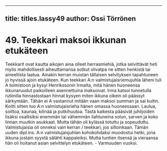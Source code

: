 
---

title: titles.lassy49
author: Ossi Törrönen
---


    
# 49. Teekkari maksoi ikkunan etukäteen

Teekkarit ovat kautta aikojen aina olleet herrasmiehiä, jotka selvittävät heti myös mahdollisesti aiheuttamansa sotkut olivatpa ne 
sitten henkistä tai aineellista laatua. Ainakin kerran muistan tällaisen selvityksen tapahtuneen jo hyvissä ajoin etukäteen. Kun 
teekkari A:n valmistujaisriemujuhla läheni tuli A toimistoon ja kysyi Henrikssonin Irmalta, mitä hänen huoneensa ikkunaruudut 
paikoilleen asennettuina maksoivat. Irma katsoi tunnetulla rutiinilla hinnastostaan hinnat kysyen miten ikkuna oikein oli päässyt 
särkymään. Tähän ei A vastannut mitään vaan maksoi summan ja sai kuitin. Koitti sitten tuo A:n valmistujaisrieha hänen omassa 
huoneessaan. Laulua, soittoa, kaunaa, kilinää ja putkihuutoa. Tästä kaikesta pääsivät juhlijoiden lisäksi osallisiksi enemmän tai 
vähemmän ilahtuneina solun, sarven ja koko linnan muutkin asukkaat. Mutta tähän oli kylässä totuttu ja sopeuduttu. Valmistujaisia 
oli onneksi vain kerran / teekkari, jos silloinkaan. Tämän uuden dipl.ins. A:n valmistujaisjuhlan kohokohdaksi muodostui hetki, jona 
ikkuna jostain syystä sälähti kappaleiksi. Mutta tuntien itsensä ja vieraansa hän oli hoitanut asian selvittelyn etukäteen. - Varmuuden 
vuoksi.

